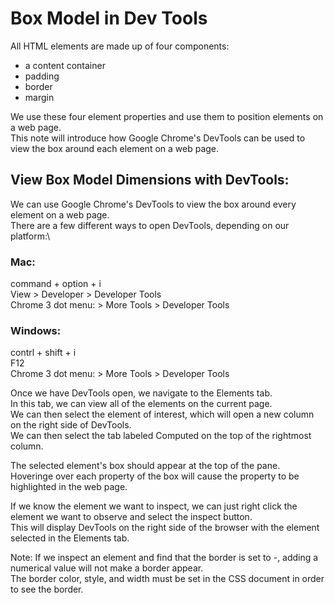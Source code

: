 # __Box Model in Dev Tools__
All HTML elements are made up of four components:
- a content container
- padding
- border
- margin

We use these four element properties and use them to position elements on a web page.\
This note will introduce how Google Chrome's DevTools can be used to view the box around each element on a web page.

## __View Box Model Dimensions with DevTools:__
We can use Google Chrome's DevTools to view the box around every element on a web page.\
There are a few different ways to open DevTools, depending on our platform:\

### __Mac:__
command + option + i\
View > Developer > Developer Tools\
Chrome 3 dot menu: > More Tools > Developer Tools

### __Windows:__
contrl + shift + i\
F12\
Chrome 3 dot menu: > More Tools > Developer Tools

Once we have DevTools open, we navigate to the Elements tab.\
In this tab, we can view all of the elements on the current page.\
We can then select the element of interest, which will open a new column on the right side of DevTools.\
We can then select the tab labeled Computed on the top of the rightmost column.

The selected element's box should appear at the top of the pane.\
Hoveringe over each property of the box will cause the property to be highlighted in the web page.

If we know the element we want to inspect, we can just right click the element we want to observe and select the inspect button.\
This will display DevTools on the right side of the browser with the element selected in the Elements tab.

Note: If we inspect an element and find that the border is set to -, adding a numerical value will not make a border appear.\
The border color, style, and width must be set in the CSS document in order to see the border.
